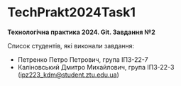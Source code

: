 # TechPrakt2024Task1
**Технологічна практика 2024. Git. Завдання №2**

Список студентів, які виконали завдання:
- Петренко Петро Петрович, група ІПЗ-22-7
- Каліновський Дмитро Михайлович, група ІПЗ-22-3 (ipz223_kdm@student.ztu.edu.ua)
